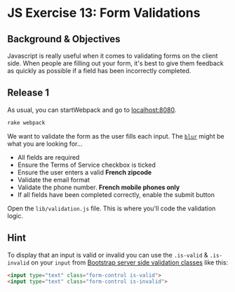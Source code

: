 # JS Exercise 13: Form Validations

## Background & Objectives

Javascript is really useful when it comes to validating forms on the client side.
When people are filling out your form, it's best to give them feedback as quickly as possible if a field has been incorrectly completed.

## Release 1

As usual, you can startWebpack and go to [localhost:8080](http://localhost:8080).

```bash
rake webpack
```

We want to validate the form as the user fills each input. The [`blur`](https://developer.mozilla.org/en-US/docs/Web/Events/blur) might be what you are looking for...

- All fields are required
- Ensure the Terms of Service checkbox is ticked
- Ensure the user enters a valid **French zipcode**
- Validate the email format
- Validate the phone number. **French mobile phones only**
- If all fields have been completed correctly, enable the submit button

Open the `lib/validation.js` file. This is where you'll code the validation logic.

## Hint

To display that an input is valid or invalid you can use the `.is-valid` & `.is-invalid` on your `input` from [Bootstrap server side validation classes](https://getbootstrap.com/docs/4.3/components/forms/#server-side) like this:

```html
<input type="text" class="form-control is-valid">
<input type="text" class="form-control is-invalid">
```
